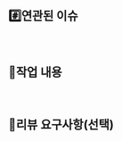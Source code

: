 ## #️⃣연관된 이슈

<!-- > ex) #이슈번호, #이슈번호 -->
<br>

## 📝작업 내용

<!-- > 이번 PR에서 작업한 내용을 간략히 설명해주세요(이미지 첨부 가능)  -->
<br>

## 💬리뷰 요구사항(선택)

<!--
> 리뷰어가 특별히 봐주었으면 하는 부분이 있다면 작성해주세요
>
> ex) 메서드 XXX의 이름을 더 잘 짓고 싶은데 혹시 좋은 명칭이 있을까요?
-->
